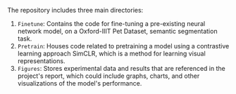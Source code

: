 The repository includes three main directories:

1. `Finetune`: Contains the code for fine-tuning a pre-existing neural network model, on a Oxford-IIIT Pet Dataset, semantic segmentation task.
2. `Pretrain`: Houses code related to pretraining a model using a contrastive learning approach SimCLR, which is a method for learning visual representations.
3. `Figures`: Stores experimental data and results that are referenced in the project's report, which could include graphs, charts, and other visualizations of the model's performance.

